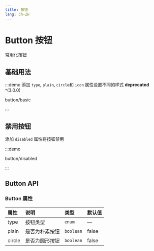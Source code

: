 ```yaml
---
title: 按钮
lang: ch-ZH
---
```


# Button 按钮

常用化按钮

## 基础用法

:::demo 添加 `type`, `plain`, `circle`和 `icon` 属性设置不同的样式 **deprecated** ^(3.0.0)

button/basic

:::

## 禁用按钮

添加 `disabled` 属性将按钮禁用

:::demo

button/disabled

:::

## Button API

### Button 属性

| 属性        |      说明      |  类型 | 默认值 |
| :------------ | :----------- | :---- | :---- |
| type | 按钮类型 | `enum` | — |
| plain | 是否为朴素按钮 | `boolean` | false |
| circle | 是否为圆形按钮 | `boolean` | false |

